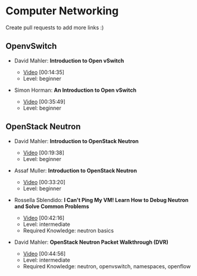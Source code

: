 Computer Networking
===================
Create pull requests to add more links :)

## OpenvSwitch
* David Mahler: **Introduction to Open vSwitch**
    * [Video](https://www.youtube.com/watch?v=rYW7kQRyUvA) [00:14:35]
    * Level: beginner

* Simon Horman: **An Introduction to Open vSwitch**
    * [Video](https://www.youtube.com/watch?v=_PCRNUB7oNw) [00:35:49]
    * Level: beginner

## OpenStack Neutron
* David Mahler: **Introduction to OpenStack Neutron**
    * [Video](https://www.youtube.com/watch?v=yqFpyubsYfE) [00:19:38]
    * Level: beginner

* Assaf Muller: **Introduction to OpenStack Neutron**
    * [Video](https://www.youtube.com/watch?v=IGGgVuZe7UA) [00:33:20]
    * Level: beginner

* Rossella Sblendido: **I Can't Ping My VM! Learn How to Debug Neutron and Solve Common Problems**
    * [Video](https://www.youtube.com/watch?v=aNA8Pvewu2M) [00:42:16]
    * Level: intermediate
    * Required Knowledge: neutron basics

* David Mahler: **OpenStack Neutron Packet Walkthrough (DVR)**
    * [Video](https://www.youtube.com/watch?v=7IXEtUEZslg) [00:44:56]
    * Level: intermediate
    * Required Knowledge: neutron, openvswitch, namespaces, openflow
